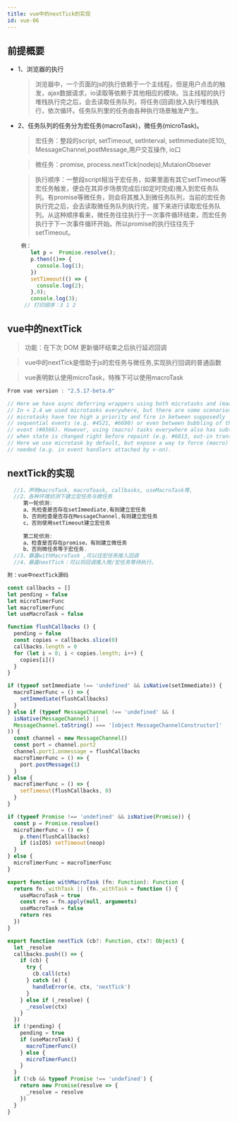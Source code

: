 ```yaml
---
title: vue中的nextTick的实现
id: vue-06
---
```


## 前提概要
- 1、浏览器的执行
  > 浏览器中，一个页面的js的执行依赖于一个主线程，但是用户点击的触发，ajax数据请求，io读取等依赖于其他相应的模块。当主线程的执行堆栈执行完之后，会去读取任务队列，将任务(回调)放入执行堆栈执行，依次循环。任务队列里的任务由各种执行场景触发产生。
- 2、任务队列的任务分为宏任务(macroTask)，微任务(microTask)。
  > 宏任务：整段的script, setTimeout, setInterval, setImmediate(IE10), MessageChannel,postMessage,用户交互操作, io口

  > 微任务：promise, process.nextTick(nodejs),MutaionObsever

  > 执行顺序：一整段script相当于宏任务，如果里面有其它setTimeout等宏任务触发，便会在其异步场景完成后(如定时完成)推入到宏任务队列。有promise等微任务，则会将其推入到微任务队列，当前的宏任务执行完之后，会去读取微任务队列执行完，接下来进行读取宏任务队列。从这种顺序看来，微任务往往执行于一次事件循环结束，而宏任务执行于下一次事件循环开始。所以promise的执行往往先于setTimeout。

  ```javascript
   例：
      let p =  Promise.resolve();
      p.then(()=> {
        console.log(1);
      })
      setTimeout(() => {
        console.log(2);
      },0);
      console.log(3);
    // 打印顺序：3 1 2
  ```

## vue中的nextTick
> 功能：在下次 DOM 更新循环结束之后执行延迟回调

> vue中的nextTick是借助于js的宏任务与微任务,实现执行回调的普通函数

> vue表明默认使用microTask，特殊下可以使用macroTask

```javascript
From vue version : "2.5.17-beta.0"

// Here we have async deferring wrappers using both microtasks and (macro) tasks.
// In < 2.4 we used microtasks everywhere, but there are some scenarios where
// microtasks have too high a priority and fire in between supposedly
// sequential events (e.g. #4521, #6690) or even between bubbling of the same
// event (#6566). However, using (macro) tasks everywhere also has subtle problems
// when state is changed right before repaint (e.g. #6813, out-in transitions).
// Here we use microtask by default, but expose a way to force (macro) task when
// needed (e.g. in event handlers attached by v-on).

```
## nextTick的实现

```javascript
  //1、声明macroTask, macroToask, callbasks, useMacroTask等,
  //2、各种环境侦测下建立宏任务与微任务
     第一轮侦测:
     a、先检查是否存在setImmediate,有则建立宏任务
     b、否则检查是否存在MessageChannel,有则建立宏任务
     c、否则使用setTimeout建立宏任务
    
     第二轮侦测:
     a、检查是否存在promise，有则建立微任务
     b、否则微任务等于宏任务.
  //3、暴露withMacroTask ,可以往宏任务推入回调
  //4、暴露nextTick：可以将回调推入微/宏任务等待执行。
```

```javascript
附：vue中nextTick源码

const callbacks = []
let pending = false
let microTimerFunc
let macroTimerFunc
let useMacroTask = false

function flushCallbacks () {
  pending = false
  const copies = callbacks.slice(0)
  callbacks.length = 0
  for (let i = 0; i < copies.length; i++) {
    copies[i]()
  }
}

if (typeof setImmediate !== 'undefined' && isNative(setImmediate)) {
  macroTimerFunc = () => {
    setImmediate(flushCallbacks)
  }
} else if (typeof MessageChannel !== 'undefined' && (
  isNative(MessageChannel) ||
  MessageChannel.toString() === '[object MessageChannelConstructor]'
)) {
  const channel = new MessageChannel()
  const port = channel.port2
  channel.port1.onmessage = flushCallbacks
  macroTimerFunc = () => {
    port.postMessage(1)
  }
} else {
  macroTimerFunc = () => {
    setTimeout(flushCallbacks, 0)
  }
}

if (typeof Promise !== 'undefined' && isNative(Promise)) {
  const p = Promise.resolve()
  microTimerFunc = () => {
    p.then(flushCallbacks)
    if (isIOS) setTimeout(noop)
  }
} else {
  microTimerFunc = macroTimerFunc
}

export function withMacroTask (fn: Function): Function {
  return fn._withTask || (fn._withTask = function () {
    useMacroTask = true
    const res = fn.apply(null, arguments)
    useMacroTask = false
    return res
  })
}

export function nextTick (cb?: Function, ctx?: Object) {
  let _resolve
  callbacks.push(() => {
    if (cb) {
      try {
        cb.call(ctx)
      } catch (e) {
        handleError(e, ctx, 'nextTick')
      }
    } else if (_resolve) {
      _resolve(ctx)
    }
  })
  if (!pending) {
    pending = true
    if (useMacroTask) {
      macroTimerFunc()
    } else {
      microTimerFunc()
    }
  }
  if (!cb && typeof Promise !== 'undefined') {
    return new Promise(resolve => {
      _resolve = resolve
    })
  }
}
```